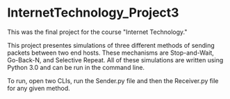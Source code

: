# InternetTechnology_Project3
This was the final project for the course "Internet Technology."

This project presentes simulations of three different methods of 
sending packets between two end hosts. These mechanisms are Stop-and-Wait, 
Go-Back-N, and Selective Repeat. All of these simulations are
written using Python 3.0 and can be run in the command line. 

To run, open two CLIs, run the Sender.py file and then the Receiver.py file 
for any given method.
